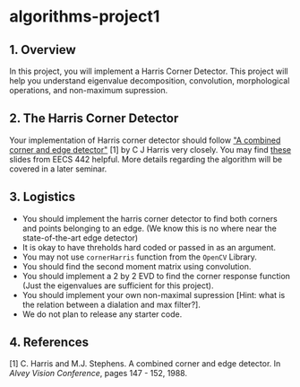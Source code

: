 # algorithms-project1
## 1. Overview
In this project, you will implement a Harris Corner Detector. This project will help you understand eigenvalue decomposition, convolution, morphological operations, and non-maximum supression.

## 2. The Harris Corner Detector
Your implementation of Harris corner detector should follow ["A combined corner and edge detector"](http://www.bmva.org/bmvc/1988/avc-88-023.pdf) [1] by C J Harris very closely. You may find [these](https://baf05b94-a-ab15346e-s-sites.googlegroups.com/a/umich.edu/eecs442-winter2015/442-lec07-edges-corners.pdf?attachauth=ANoY7com5VoZiyhlBYaInK1B9QaOHR7LMUzg1_sy52MuQFE8Q9ci6dXnNu51XfHPgjHr4DKTu7ytekAneeG_hTfJH59Y57whS3rc0BMOLZr90ch1rRxYjwRbcvx3fJMigexK3-ZOD-pyN9rpAf3SIVuWPXYdLn9XTi58eilQTiNBx2iGvFVAJQHMm6S_pSN6GuN74A2y9gfzXpITh83653MbdHsPUSwO_JoLB7skfUvntAFT-Uctk5Q%3D&attredirects=0) slides from EECS 442 helpful. More details regarding the algorithm will be covered in a later seminar.

## 3. Logistics
 * You should implement the harris corner detector to find both corners and points belonging to an edge. (We know this is no where near the state-of-the-art edge detector)
 * It is okay to have threholds hard coded or passed in as an argument.
 * You may not use `cornerHarris` function from the `OpenCV` Library.
 * You should find the second moment matrix using convolution.
 * You should implement a 2 by 2 EVD to find the corner response function (Just the eigenvalues are sufficient for this project).
 * You should implement your own non-maximal supression [Hint: what is the relation between a dialation and max filter?].
 * We do not plan to release any starter code.

## 4. References
[1]  C. Harris and M.J. Stephens. A combined corner and edge detector. In _Alvey Vision Conference_, pages 147 - 152, 1988.

